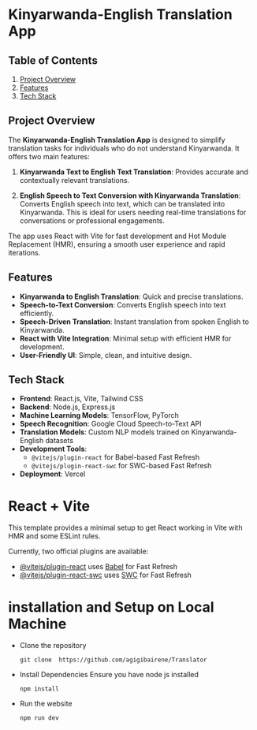 # Kinyarwanda-English Translation App
## Table of Contents
1. [Project Overview](#project-overview)
2. [Features](#features)
3. [Tech Stack](#tech-stack)

## Project Overview
The **Kinyarwanda-English Translation App** is designed to simplify translation tasks for individuals who do not understand Kinyarwanda. It offers two main features:

1. **Kinyarwanda Text to English Text Translation**: Provides accurate and contextually relevant translations.

2. **English Speech to Text Conversion with Kinyarwanda Translation**: Converts English speech into text, which can be translated into Kinyarwanda. This is ideal for users needing real-time translations for conversations or professional engagements.

The app uses React with Vite for fast development and Hot Module Replacement (HMR), ensuring a smooth user experience and rapid iterations.

## Features
- **Kinyarwanda to English Translation**: Quick and precise translations.
- **Speech-to-Text Conversion**: Converts English speech into text efficiently.
- **Speech-Driven Translation**: Instant translation from spoken English to Kinyarwanda.
- **React with Vite Integration**: Minimal setup with efficient HMR for development.
- **User-Friendly UI**: Simple, clean, and intuitive design.

## Tech Stack
- **Frontend**: React.js, Vite, Tailwind CSS
- **Backend**: Node.js, Express.js
- **Machine Learning Models**: TensorFlow, PyTorch
- **Speech Recognition**: Google Cloud Speech-to-Text API
- **Translation Models**: Custom NLP models trained on Kinyarwanda-English datasets
- **Development Tools**:
  - ```@vitejs/plugin-react``` for Babel-based Fast Refresh
  - ```@vitejs/plugin-react-swc``` for SWC-based Fast Refresh
- **Deployment**: Vercel

# React + Vite

This template provides a minimal setup to get React working in Vite with HMR and some ESLint rules.

Currently, two official plugins are available:

- [@vitejs/plugin-react](https://github.com/vitejs/vite-plugin-react/blob/main/packages/plugin-react/README.md) uses [Babel](https://babeljs.io/) for Fast Refresh
- [@vitejs/plugin-react-swc](https://github.com/vitejs/vite-plugin-react-swc) uses [SWC](https://swc.rs/) for Fast Refresh

# installation and Setup on Local Machine
  - Clone the repository
     ```
     git clone  https://github.com/agigibairene/Translator
     ```
  - Install Dependencies
      Ensure you have node js installed
      ```
      npm install
      ```
   - Run the website
     ```
     npm run dev
     ```




